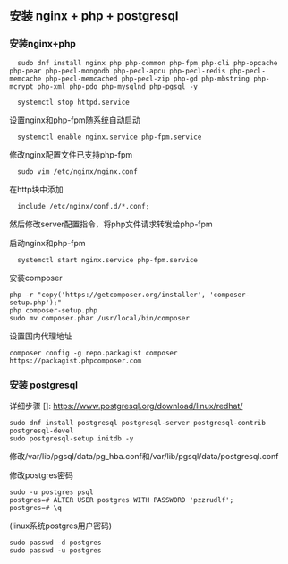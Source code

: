 ## 安装 nginx + php + postgresql ##

  ### 安装nginx+php ###
```  
  sudo dnf install nginx php php-common php-fpm php-cli php-opcache php-pear php-pecl-mongodb php-pecl-apcu php-pecl-redis php-pecl-memcache php-pecl-memcached php-pecl-zip php-gd php-mbstring php-mcrypt php-xml php-pdo php-mysqlnd php-pgsql -y

  systemctl stop httpd.service
```
设置nginx和php-fpm随系统自动启动
```
  systemctl enable nginx.service php-fpm.service
```
修改nginx配置文件已支持php-fpm
```
  sudo vim /etc/nginx/nginx.conf
```
在http块中添加
```
  include /etc/nginx/conf.d/*.conf;
```
然后修改server配置指令，将php文件请求转发给php-fpm

启动nginx和php-fpm
```
  systemctl start nginx.service php-fpm.service
```
安装composer
```
php -r "copy('https://getcomposer.org/installer', 'composer-setup.php');"
php composer-setup.php
sudo mv composer.phar /usr/local/bin/composer
```
设置国内代理地址
```
composer config -g repo.packagist composer https://packagist.phpcomposer.com
```
  ### 安装 postgresql ###
详细步骤 []: <https://www.postgresql.org/download/linux/redhat/>
```
sudo dnf install postgresql postgresql-server postgresql-contrib postgresql-devel
sudo postgresql-setup initdb -y
```
修改/var/lib/pgsql/data/pg_hba.conf和/var/lib/pgsql/data/postgresql.conf

修改postgres密码
```
sudo -u postgres psql
postgres=# ALTER USER postgres WITH PASSWORD 'pzzrudlf';
postgres=# \q
``` 
(linux系统postgres用户密码)
```
sudo passwd -d postgres
sudo passwd -u postgres 
```


